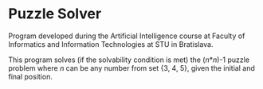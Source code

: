# Puzzle Solver

Program developed during the Artificial Intelligence course at Faculty of Informatics and Information Technologies at STU in Bratislava.

This program solves (if the solvability condition is met) the (*n*\**n*)-1 puzzle problem where *n* can be any number from set {3, 4, 5}, given the initial and final position.
